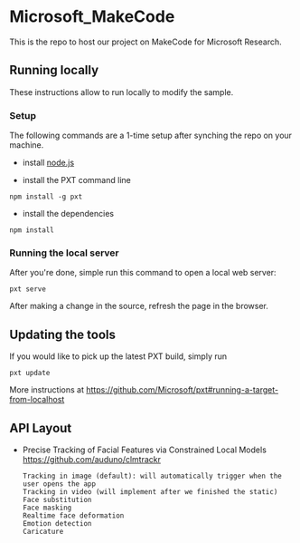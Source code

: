 # Microsoft_MakeCode
This is the repo to host our project on MakeCode for Microsoft Research.

## Running locally

These instructions allow to run locally to modify the sample.

### Setup

The following commands are a 1-time setup after synching the repo on your machine.

* install [node.js](https://nodejs.org/en/)

* install the PXT command line
```
npm install -g pxt
```
* install the dependencies
```
npm install
```

### Running the local server

After you're done, simple run this command to open a local web server:
```
pxt serve
```

After making a change in the source, refresh the page in the browser.

## Updating the tools

If you would like to pick up the latest PXT build, simply run
```
pxt update
```

More instructions at https://github.com/Microsoft/pxt#running-a-target-from-localhost 

## 	API Layout

* 	Precise Tracking of Facial Features via Constrained Local Models
	https://github.com/auduno/clmtrackr
		
		Tracking in image (default): will automatically trigger when the user opens the app
		Tracking in video (will implement after we finished the static)
		Face substitution
		Face masking
		Realtime face deformation
		Emotion detection
		Caricature

